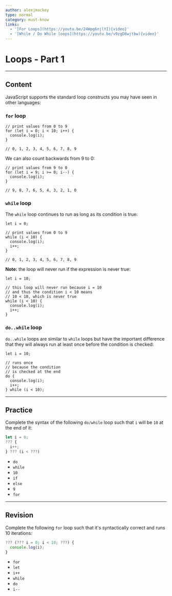 ```yaml
---
author: alexjmackey
type: normal
category: must-know
links:
  - '[For Loops](https://youtu.be/24Wpg6njlYI){video}'
  - '[While / Do While loops](https://youtu.be/v9zgD8wjtbw){video}'
---
```


# Loops - Part 1


---

## Content

JavaScript supports the standard loop constructs you may have seen in other languages:

### `for` loop

```plain-text
// print values from 0 to 9
for (let i = 0; i < 10; i++) {
  console.log(i);
}

// 0, 1, 2, 3, 4, 5, 6, 7, 8, 9
```

We can also count backwards from 9 to 0:

```plain-text
// print values from 9 to 0
for (let i = 9; i >= 0; i--) {
  console.log(i);
}

// 9, 8, 7, 6, 5, 4, 3, 2, 1, 0
```

### `while` loop

The `while` loop continues to run as long as its condition is true:

```plain-text
let i = 0;

// print values from 0 to 9
while (i < 10) {
  console.log(i);
  i++;
}

// 0, 1, 2, 3, 4, 5, 6, 7, 8, 9
```

**Note:** the loop will never run if the expression is never true:

```plain-text
let i = 10;

// this loop will never run because i = 10
// and thus the condition i < 10 means
// 10 < 10, which is never true
while (i < 10) {
  console.log(i);
  i++;
}

```

### `do..while` loop

`do..while` loops are similar to `while` loops but have the important difference that they will always run at least once before the condition is checked:

```plain-text
let i = 10;

// runs once
// because the condition
// is checked at the end
do {
  console.log(i);
  i++;
} while (i < 10);
```


---

## Practice

Complete the syntax of the following `do/while` loop such that `i` will be `10` at the end of it:

```javascript
let i = 0;
??? {
  i++;
} ??? (i < ???)
```

- `do`
- `while`
- `10`
- `if`
- `else`
- `9`
- `for`


---

## Revision

Complete the following `for` loop such that it's syntactically correct and runs 10 iterations:

```javascript
??? (??? i = 0; i < 10; ???) {
  console.log(i);
}
```

- `for`
- `let`
- `i++`
- `while`
- `do`
- `i--`
 
